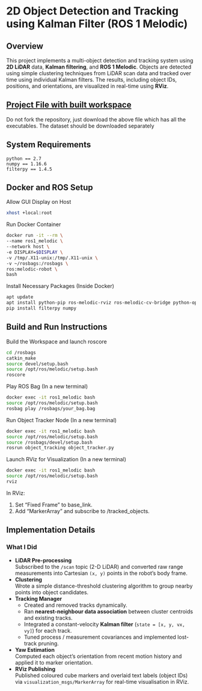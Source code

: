 # 2D Object Detection and Tracking using Kalman Filter (ROS 1 Melodic)

## Overview
This project implements a multi-object detection and tracking system using **2D LiDAR** data, **Kalman filtering**, and **ROS 1 Melodic**. Objects are detected using simple clustering techniques from LiDAR scan data and tracked over time using individual Kalman filters. The results, including object IDs, positions, and orientations, are visualized in real-time using **RViz**.

## [Project File with built workspace](https://drive.google.com/file/d/1FDIc_OrW5SLWYXw_oZuOyq7VyVDa-VZB/view?usp=sharing)
Do not fork the repository, just download the above file which has all the executables. The dataset should be downloaded separately

## System Requirements
   ```
python == 2.7
numpy == 1.16.6
filterpy == 1.4.5
   ```


## Docker and ROS Setup

Allow GUI Display on Host
   ```bash
xhost +local:root
   ```
Run Docker Container
   ```bash
docker run -it --rm \
  --name ros1_melodic \
  --network host \
  -e DISPLAY=$DISPLAY \
  -v /tmp/.X11-unix:/tmp/.X11-unix \
  -v ~/rosbags:/rosbags \
  ros:melodic-robot \
  bash
   ```
Install Necessary Packages (Inside Docker)
```bash
apt update
apt install python-pip ros-melodic-rviz ros-melodic-cv-bridge python-opencv -y
pip install filterpy numpy
   ```

## Build and Run Instructions
Build the Workspace and launch roscore
   ```bash
cd /rosbags
catkin_make
source devel/setup.bash
source /opt/ros/melodic/setup.bash
roscore
   ```
Play ROS Bag (In a new terminal)
   ```bash
docker exec -it ros1_melodic bash
source /opt/ros/melodic/setup.bash
rosbag play /rosbags/your_bag.bag
   ```
Run Object Tracker Node (In a new terminal)
   ```bash
docker exec -it ros1_melodic bash
source /opt/ros/melodic/setup.bash
source /rosbags/devel/setup.bash
rosrun object_tracking object_tracker.py
   ```
Launch RViz for Visualization (In a new terminal)
```bash
docker exec -it ros1_melodic bash
source /opt/ros/melodic/setup.bash
rviz
```
In RViz:
1. Set “Fixed Frame” to base_link.
2. Add “MarkerArray” and subscribe to /tracked_objects.

## Implementation Details

### What I Did
- **LiDAR Pre-processing**  
  Subscribed to the `/scan` topic (2-D LiDAR) and converted raw range measurements into Cartesian `(x, y)` points in the robot’s body frame.
- **Clustering**  
  Wrote a simple distance-threshold clustering algorithm to group nearby points into object candidates.
- **Tracking Manager**  
  - Created and removed tracks dynamically.  
  - Ran **nearest-neighbour data association** between cluster centroids and existing tracks.  
  - Integrated a constant-velocity **Kalman filter** (`state = [x, y, vx, vy]`) for each track.  
  - Tuned process / measurement covariances and implemented lost-track pruning.
- **Yaw Estimation**  
  Computed each object’s orientation from recent motion history and applied it to marker orientation.
- **RViz Publishing**  
  Published coloured cube markers and overlaid text labels (object IDs) via `visualization_msgs/MarkerArray` for real-time visualisation in RViz.


